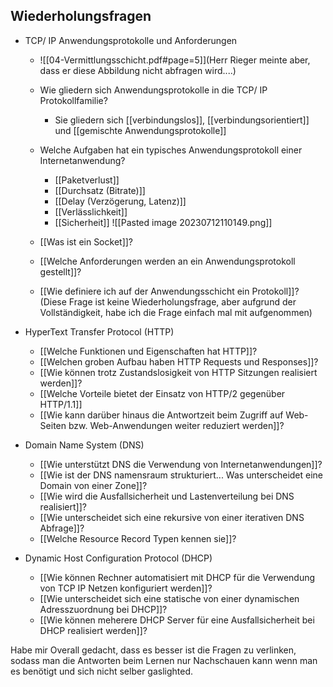 
## Wiederholungsfragen

- TCP/ IP Anwendungsprotokolle und Anforderungen
	- ![[04-Vermittlungsschicht.pdf#page=5]](Herr Rieger meinte aber, dass er diese Abbildung nicht abfragen wird....)
	
	- Wie gliedern sich Anwendungsprotokolle in die TCP/ IP Protokollfamilie?
		- Sie gliedern sich [[verbindungslos]], [[verbindungsorientiert]] und [[gemischte Anwendungsprotokolle]]
	
	- Welche Aufgaben hat ein typisches Anwendungsprotokoll einer Internetanwendung?
		- [[Paketverlust]]
		- [[Durchsatz (Bitrate)]]
		- [[Delay (Verzögerung, Latenz)]]
		- [[Verlässlichkeit]]
		- [[Sicherheit]]
 ![[Pasted image 20230712110149.png]]
	
	-  [[Was ist ein Socket]]?
	- [[Welche Anforderungen werden an ein Anwendungsprotokoll gestellt]]?
	- [[Wie definiere ich auf der Anwendungsschicht ein Protokoll]]? (Diese Frage ist keine Wiederholungsfrage, aber aufgrund der Vollständigkeit, habe ich die Frage einfach mal mit aufgenommen)

- HyperText Transfer Protocol (HTTP)
	- [[Welche Funktionen und Eigenschaften hat HTTP]]?
	- [[Welchen groben Aufbau haben HTTP Requests und Responses]]?
	- [[Wie können trotz Zustandslosigkeit von HTTP Sitzungen realisiert werden]]?
	- [[Welche Vorteile bietet der Einsatz von HTTP/2 gegenüber HTTP/1.1]]
	- [[Wie kann darüber hinaus die Antwortzeit beim Zugriff auf Web-Seiten bzw. Web-Anwendungen weiter reduziert werden]]?
- Domain Name System (DNS)
	- [[Wie unterstützt DNS die Verwendung von Internetanwendungen]]?
	- [[Wie ist der DNS namensraum strukturiert... Was unterscheidet eine Domain von einer Zone]]?
	- [[Wie wird die Ausfallsicherheit und Lastenverteilung bei DNS realisiert]]?
	- [[Wie unterscheidet sich eine rekursive von einer iterativen DNS Abfrage]]?
	- [[Welche Resource Record Typen kennen sie]]?
- Dynamic Host Configuration  Protocol (DHCP)
	- [[Wie können Rechner automatisiert mit DHCP für die Verwendung von TCP IP Netzen konfiguriert werden]]?
	- [[Wie unterscheidet sich eine statische von einer dynamischen Adresszuordnung bei DHCP]]?
	- [[Wie können meherere DHCP Server für eine Ausfallsicherheit bei DHCP realisiert werden]]?

Habe mir Overall gedacht, dass es besser ist die Fragen zu verlinken, sodass man die Antworten beim Lernen nur Nachschauen kann wenn man es benötigt und sich nicht selber gaslighted.
